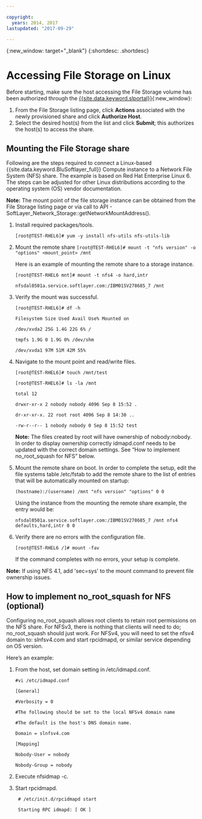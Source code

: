 ```yaml
---

copyright:
  years: 2014, 2017
lastupdated: "2017-09-29"

---
```

{:new_window: target="_blank"}
{:shortdesc: .shortdesc}

# Accessing File Storage on Linux

Before starting, make sure the host accessing the File Storage volume has been authorized through the [{{site.data.keyword.slportal}}](https://control.softlayer.com/){:new_window}:

1. From the File Storage listing page, click **Actions** associated with the newly provisioned share and click **Authorize Host**.
2. Select the desired host(s) from the list and click **Submit**; this authorizes the host(s) to access the share.

## Mounting the File Storage share

Following are the steps required to connect a Linux-based {{site.data.keyword.BluSoftlayer_full}} Compute instance to a Network File System (NFS) share. The example is based on Red Hat Enterprise Linux 6. The steps can be adjusted for other Linux distributions according to the operating system (OS) vendor documentation.

**Note:** The mount point of the file storage instance can be obtained from the File Storage listing page or via call to API  - SoftLayer_Network_Storage::getNetworkMountAddress().

1. Install required packages/tools.

    `[root@TEST-RHEL6]# yum -y install nfs-utils nfs-utils-lib
    `
2. Mount the remote share
    `[root@TEST-RHEL6]# mount -t "nfs version" -o "options" <mount_point> /mnt`
    
    Here is an example of mounting the remote share to a storage instance.
    
    `[root@TEST-RHEL6 mnt]# mount -t nfs4 -o hard,intr`
    
    `nfsdal0501a.service.softlayer.com:/IBM01SV278685_7 /mnt`
 
3. Verify the mount was successful.

    `[root@TEST-RHEL6]# df -h`
    
    `Filesystem Size Used Avail Use% Mounted on`
    
    `/dev/xvda2 25G 1.4G 22G 6% /`
    
    `tmpfs 1.9G 0 1.9G 0% /dev/shm`
    
    `/dev/xvda1 97M 51M 42M 55%`
    
4. Navigate to the mount point and read/write files.

    `[root@TEST-RHEL6]# touch /mnt/test`
    
    `[root@TEST-RHEL6]# ls -la /mnt`
    
    `total 12`
    
    `drwxr-xr-x 2 nobody nobody 4096 Sep 8 15:52 .`
    
    `dr-xr-xr-x. 22 root root 4096 Sep 8 14:30 ..`
    
    `-rw-r--r-- 1 nobody nobody 0 Sep 8 15:52 test`

    **Note:** The files created by root will have ownership of nobody:nobody. In order to display ownership correctly idmapd.conf needs to be updated with the correct domain settings. See “How to implement no_root_squash for NFS” below.
    
5. Mount the remote share on boot. In order to complete the setup, edit the file systems table /etc/fstab to add the remote share to the list of entries that will be automatically mounted on startup:

    `(hostname):/(username) /mnt "nfs version" "options" 0 0`
    
    Using the instance from the mounting the remote share example, the entry would be:
    
    `nfsdal0501a.service.softlayer.com:/IBM01SV278685_7 /mnt nfs4 defaults,hard,intr 0 0`
    
6.  Verify there are no errors with the configuration file.

    `[root@TEST-RHEL6 /]# mount -fav`
    
    If the command completes with no errors, your setup is complete.

**Note:** If using NFS 4.1, add 'sec=sys' to the mount command to prevent file ownership issues.

 
## How to implement no_root_squash for NFS (optional)

Configuring no_root_squash allows root clients to retain root permissions on the NFS share. For NFSv3, there is nothing that clients will need to do; no_root_squash should just work.
For NFSv4, you will need to set the nfsv4 domain to: slnfsv4.com and start rpcidmapd, or similar service depending on OS version.

Here’s an example:

1. From the host, set domain setting in /etc/idmapd.conf.

    `#vi /etc/idmapd.conf`
    
    `[General]`
    
    `#Verbosity = 0`
    
    `#The following should be set to the local NFSv4 domain name`
    
    `#The default is the host's DNS domain name.`
    
    `Domain = slnfsv4.com`
    
    `[Mapping]`
    
    `Nobody-User = nobody`
    
    `Nobody-Group = nobody`
    
2. Execute nfsidmap -c.
3. Start rpcidmapd.

   ` # /etc/init.d/rpcidmapd start`
   
   ` Starting RPC idmapd: [ OK ]`
